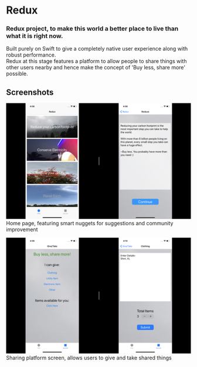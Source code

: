 # Redux
### Redux project, to make this world a better place to live than what it is right now.  
Built purely on Swift to give a completely native user experience along with robust performance.  
Redux at this stage features a platform to allow people to share things with other users nearby and hence make the concept of 'Buy less, share more' possible.

## Screenshots

![Home](https://github.com/yugantarjain/Redux/blob/master/Screenshots/Home.png)
Home page, featuring smart nuggets for suggestions and community improvement

![Share](https://github.com/yugantarjain/Redux/blob/master/Screenshots/share.png)
Sharing platform screen, allows users to give and take shared things
